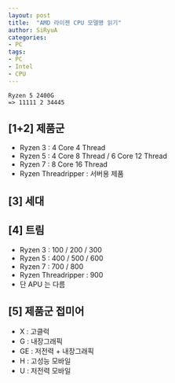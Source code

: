 ```yaml
---
layout: post
title:  "AMD 라이젠 CPU 모델명 읽기"
author: SiRyuA
categories:
- PC
tags:
- PC
- Intel
- CPU
---
```


~~~~
Ryzen 5 2400G
=> 11111 2 34445
~~~~

## [1+2] 제품군
* Ryzen 3 : 4 Core 4 Thread
* Ryzen 5 : 4 Core 8 Thread / 6 Core 12 Thread
* Ryzen 7 : 8 Core 16 Thread
* Ryzen Threadripper : 서버용 제품

## [3] 세대


## [4] 트림
* Ryzen 3 : 100 / 200 / 300
* Ryzen 5 : 400 / 500 / 600
* Ryzen 7 : 700 / 800
* Ryzen Threadripper : 900
* 단 APU 는 다름


## [5] 제품군 접미어
* X : 고클럭
* G : 내장그래픽
* GE : 저전력 + 내장그래픽
* H : 고성능 모바일
* U : 저전력 모바일
